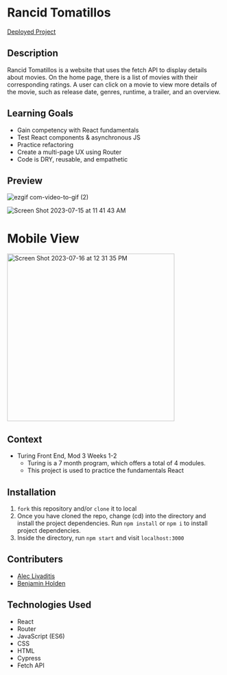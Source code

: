 # Rancid Tomatillos

[Deployed Project](https://rancid-tomatillos-gules.vercel.app/) 

## Description
Rancid Tomatillos is a website that uses the fetch API to display details about movies.  On the home page, there is a list of movies with their corresponding ratings.  A user can click on a movie to view more details of the movie, such as release date, genres, runtime, a trailer, and an overview.

## Learning Goals
- Gain competency with React fundamentals
- Test React components & asynchronous JS
- Practice refactoring
- Create a multi-page UX using Router
- Code is DRY, reusable, and empathetic


## Preview
![ezgif com-video-to-gif (2)](https://github.com/alivaditis/rancid-tomatillos/assets/123565022/bc1572b9-f30d-48fe-ad11-491e43d9f70a)

![Screen Shot 2023-07-15 at 11 41 43 AM](https://github.com/alivaditis/rancid-tomatillos/assets/123565022/c5771e18-adfd-4e92-a077-bb76eb3994b9)

# Mobile View

<img width="390" alt="Screen Shot 2023-07-16 at 12 31 35 PM" src="https://github.com/alivaditis/rancid-tomatillos/assets/123565022/a5aa0074-83f8-4036-9b6c-855ac07b6152">

## Context

- Turing Front End, Mod 3 Weeks 1-2
  - Turing is a 7 month program, which offers a total of 4 modules.
  - This project is used to practice the fundamentals React


## Installation
1. `fork` this repository and/or `clone` it to local
1. Once you have cloned the repo, change (cd) into the directory and install the project dependencies. Run `npm install` or `npm i` to install project dependencies.
1. Inside the directory, run `npm start` and visit `localhost:3000`


## Contributers
- [Alec Livaditis](https://github.com/alivaditis)
- [Benjamin Holden](https://github.com/BenHolden010)


## Technologies Used
- React
- Router
- JavaScript (ES6)
- CSS
- HTML
- Cypress
- Fetch API
